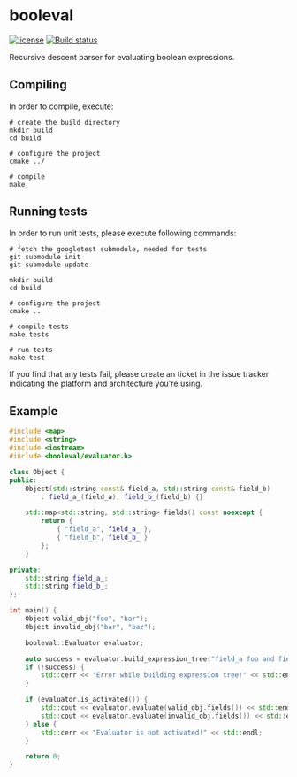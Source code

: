 # booleval

[![license](https://img.shields.io/badge/license-MIT-brightgreen.svg?style=flat)](https://github.com/m-peko/booleval/blob/master/LICENSE) [![Build status](https://ci.appveyor.com/api/projects/status/gusrrn0mn67q2yaj?svg=true)](https://ci.appveyor.com/project/m-peko/booleval)

Recursive descent parser for evaluating boolean expressions.

## Compiling

In order to compile, execute:

```Shell
# create the build directory
mkdir build
cd build

# configure the project
cmake ../

# compile
make
```

## Running tests

In order to run unit tests, please execute following commands:

```Shell
# fetch the googletest submodule, needed for tests
git submodule init
git submodule update

mkdir build
cd build

# configure the project
cmake ..

# compile tests
make tests

# run tests
make test
```

If you find that any tests fail, please create an ticket in the
issue tracker indicating the platform and architecture you're using.

## Example

```c++
#include <map>
#include <string>
#include <iostream>
#include <booleval/evaluator.h>

class Object {
public:
    Object(std::string const& field_a, std::string const& field_b)
        : field_a_(field_a), field_b_(field_b) {}

    std::map<std::string, std::string> fields() const noexcept {
        return {
            { "field_a", field_a_ },
            { "field_b", field_b_ }
        };
    }

private:
    std::string field_a_;
    std::string field_b_;
};

int main() {
    Object valid_obj("foo", "bar");
    Object invalid_obj("bar", "baz");

    booleval::Evaluator evaluator;

    auto success = evaluator.build_expression_tree("field_a foo and field_b bar");
    if (!success) {
        std::cerr << "Error while building expression tree!" << std::endl;
    }

    if (evaluator.is_activated()) {
        std::cout << evaluator.evaluate(valid_obj.fields()) << std::endl;   // 1
        std::cout << evaluator.evaluate(invalid_obj.fields()) << std::endl; // 0
    } else {
        std::cerr << "Evaluator is not activated!" << std::endl;
    }

    return 0;
}

```